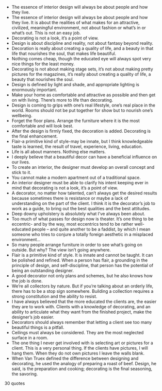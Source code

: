  - The essence of interior design will always be about people and how they live.
 - The essence of interior design will always be about people and how they live. It is about the realities of what makes for an attractive, civilized, meaningful environment, not about fashion or what’s in or what’s out. This is not an easy job.
 - Decorating is not a look, it’s a point of view.
 - Design is about discipline and reality, not about fantasy beyond reality.
 - Decoration is really about creating a quality of life, and a beauty in that life that nourishes the soul, that makes life beautiful.
 - Nothing comes cheap, though the educated eye will always spot very nice things for the least money.
 - Decorating is not about making stage sets, it’s not about making pretty pictures for the magazines, it’s really about creating a quality of life, a beauty that nourishes the soul.
 - Design is defined by light and shade, and appropriate lighting is enormously important.
 - Make your home as comfortable and attractive as possible and then get on with living. There’s more to life than decorating.
 - Design is coming to grips with one’s real lifestyle, one’s real place in the world. Rooms should not be put together for show but to nourish one’s wellbeing.
 - Forget the floor plans. Arrange the furniture where it is the most comfortable and will look best.
 - After the design is firmly fixed, the decoration is added. Decorating is the final enhancement.
 - Flair-a primitive kind of style-may be innate, but I think knowledgeable taste is learned, the result of travel, experience, living, education.
 - Life is all about manners. Nothing else matters.
 - I deeply believe that a beautiful decor can have a beneficial influence on our lives.
 - To create an interior, the designer must develop an overall concept and stick to it.
 - You cannot make a modern apartment out of a traditional space.
 - An interior designer must be able to clarify his intent keeping ever in mind that decorating is not a look, it’s a point of view.
 - A decorator, no matter how talented, can’t always get the desired results because sometimes there is resistance or maybe a lack of understanding on the part of the client. I think it is the decorator’s job to work as a guide, to bring out the best qualities and the best attitudes.
 - Deep downy upholstery is absolutely what I’ve always been about.
 - Too much of what passes for design now is theater. It’s one thing to be eccentric- and by the way, most eccentrics tend to be rather well-educated people – and quite another to be a faddist, by which I mean someone who tries to conjure a totally foreign aesthetic in a misplaced environment...
 - So many people arrange furniture in order to see what’s going on outside. But why? The view isn’t going anywhere.
 - Flair is a primitive kind of style. It is innate and cannot be taught. It can be polished and refined. When a person has flair, a grounding in the principle of design, and self-discipline, that person has the potential of being an outstanding designer.
 - A good decorator not only plans and schemes, but he also knows how the job is done.
 - We’re all collectors by nature. But if you’re talking about an orderly life, there has to be a stop sign somewhere. Building a collection requires a strong constitution and the ability to resist.
 - I have always believed that the more educated the clients are, the easier they are to work with. Clients with a knowledge of decorating, and an ability to articulate what they want from the finished project, make the designer’s job easier.
 - Decorators should always remember that letting a client see too many beautiful things is a pitfall.
 - Ceilings must always be considered. They are the most neglected surface in a room.
 - The one thing I never get involved with is selecting art or pictures for a client. This is a very personal thing. If the clients have pictures, I will hang them. When they do not own pictures I leave the walls blank.
 - When Van Truex defined the difference between designing and decorating, he used the analogy of preparing a roast of beef. Design, he said, is the preparation and cooking; decorating is the final seasoning, the savoring.

30 quotes